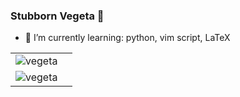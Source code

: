 ### Stubborn Vegeta 👋

- 🌱 I’m currently learning: python, vim script, LaTeX


<!--### WeChat official Accounts-->
<!--<p align="center"><img  src="vegeta19.jpg" width="30%" height="30%"></p><h6 align="center">Vegeta19</h6>-->
<!--
**demonlord1997/demonlord1997** is a ✨ _special_ ✨ repository because its `README.md` (this file) appears on your GitHub profile.

Here are some ideas to get you started:

- 🔭 I’m currently working on ...
- 👯 I’m looking to collaborate on ...
- 🤔 I’m looking for help with ...
- 💬 Ask me about ...
- 📫 How to reach me: ...
- 😄 Pronouns: ...
- ⚡ Fun fact: ...
-->
|||
|:--:|:--:|
|![vegeta](https://github-readme-stats.vercel.app/api/top-langs/?username=demonlord1997&layout=compact&hide=html)|
|![vegeta](https://github-readme-stats.vercel.app/api?username=demonlord1997&show_icons=true)|
